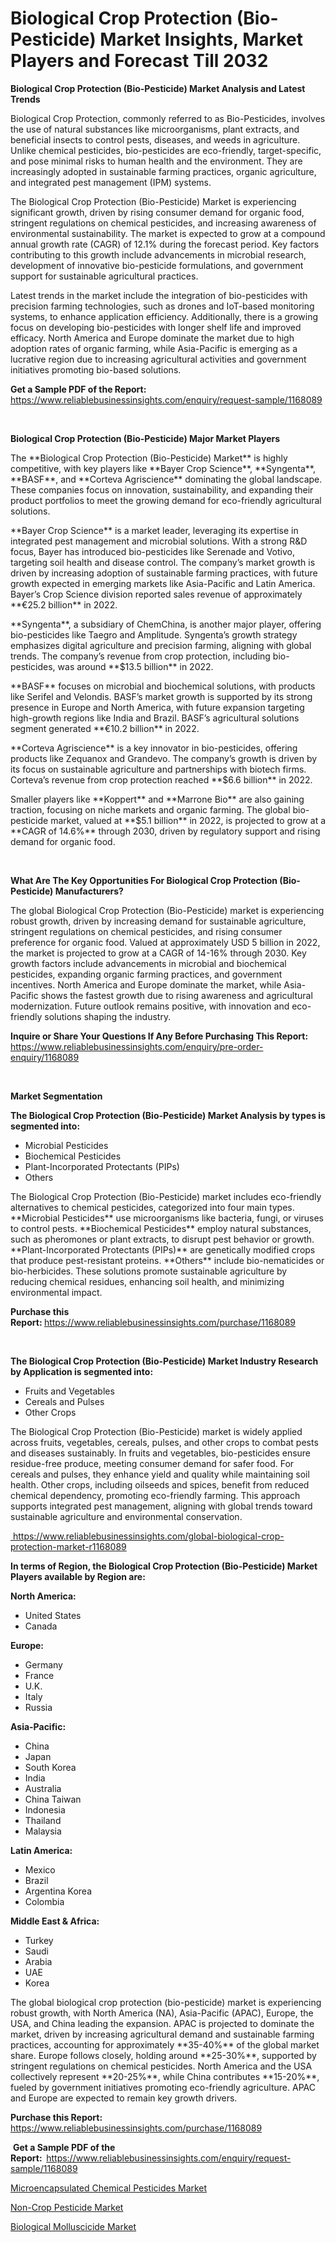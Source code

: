 <p><h1>Biological Crop Protection (Bio-Pesticide) Market Insights, Market Players and Forecast Till 2032</h1></p><p><strong>Biological Crop Protection (Bio-Pesticide) Market Analysis and Latest Trends</strong></p>
<p><p>Biological Crop Protection, commonly referred to as Bio-Pesticides, involves the use of natural substances like microorganisms, plant extracts, and beneficial insects to control pests, diseases, and weeds in agriculture. Unlike chemical pesticides, bio-pesticides are eco-friendly, target-specific, and pose minimal risks to human health and the environment. They are increasingly adopted in sustainable farming practices, organic agriculture, and integrated pest management (IPM) systems.</p><p>The Biological Crop Protection (Bio-Pesticide) Market is experiencing significant growth, driven by rising consumer demand for organic food, stringent regulations on chemical pesticides, and increasing awareness of environmental sustainability. The market is expected to grow at a compound annual growth rate (CAGR) of 12.1% during the forecast period. Key factors contributing to this growth include advancements in microbial research, development of innovative bio-pesticide formulations, and government support for sustainable agricultural practices.</p><p>Latest trends in the market include the integration of bio-pesticides with precision farming technologies, such as drones and IoT-based monitoring systems, to enhance application efficiency. Additionally, there is a growing focus on developing bio-pesticides with longer shelf life and improved efficacy. North America and Europe dominate the market due to high adoption rates of organic farming, while Asia-Pacific is emerging as a lucrative region due to increasing agricultural activities and government initiatives promoting bio-based solutions.</p></p>
<p><strong>Get a Sample PDF of the Report:&nbsp;</strong> <a href="https://www.reliablebusinessinsights.com/enquiry/request-sample/1168089?utm_campaign=57&utm_medium=2&utm_source=Github&utm_content=ia&utm_term=21012025&utm_id=biological-crop-protection-bio-pesticide">https://www.reliablebusinessinsights.com/enquiry/request-sample/1168089</a></p>
<p>&nbsp;</p>
<p><strong>Biological Crop Protection (Bio-Pesticide) Major Market Players</strong></p>
<p><p>The **Biological Crop Protection (Bio-Pesticide) Market** is highly competitive, with key players like **Bayer Crop Science**, **Syngenta**, **BASF**, and **Corteva Agriscience** dominating the global landscape. These companies focus on innovation, sustainability, and expanding their product portfolios to meet the growing demand for eco-friendly agricultural solutions.</p><p>**Bayer Crop Science** is a market leader, leveraging its expertise in integrated pest management and microbial solutions. With a strong R&D focus, Bayer has introduced bio-pesticides like Serenade and Votivo, targeting soil health and disease control. The company’s market growth is driven by increasing adoption of sustainable farming practices, with future growth expected in emerging markets like Asia-Pacific and Latin America. Bayer’s Crop Science division reported sales revenue of approximately **€25.2 billion** in 2022.</p><p>**Syngenta**, a subsidiary of ChemChina, is another major player, offering bio-pesticides like Taegro and Amplitude. Syngenta’s growth strategy emphasizes digital agriculture and precision farming, aligning with global trends. The company’s revenue from crop protection, including bio-pesticides, was around **$13.5 billion** in 2022.</p><p>**BASF** focuses on microbial and biochemical solutions, with products like Serifel and Velondis. BASF’s market growth is supported by its strong presence in Europe and North America, with future expansion targeting high-growth regions like India and Brazil. BASF’s agricultural solutions segment generated **€10.2 billion** in 2022.</p><p>**Corteva Agriscience** is a key innovator in bio-pesticides, offering products like Zequanox and Grandevo. The company’s growth is driven by its focus on sustainable agriculture and partnerships with biotech firms. Corteva’s revenue from crop protection reached **$6.6 billion** in 2022.</p><p>Smaller players like **Koppert** and **Marrone Bio** are also gaining traction, focusing on niche markets and organic farming. The global bio-pesticide market, valued at **$5.1 billion** in 2022, is projected to grow at a **CAGR of 14.6%** through 2030, driven by regulatory support and rising demand for organic food.</p></p>
<p>&nbsp;</p>
<p><strong>What Are The Key Opportunities For Biological Crop Protection (Bio-Pesticide) Manufacturers?</strong></p>
<p><p>The global Biological Crop Protection (Bio-Pesticide) market is experiencing robust growth, driven by increasing demand for sustainable agriculture, stringent regulations on chemical pesticides, and rising consumer preference for organic food. Valued at approximately USD 5 billion in 2022, the market is projected to grow at a CAGR of 14-16% through 2030. Key growth factors include advancements in microbial and biochemical pesticides, expanding organic farming practices, and government incentives. North America and Europe dominate the market, while Asia-Pacific shows the fastest growth due to rising awareness and agricultural modernization. Future outlook remains positive, with innovation and eco-friendly solutions shaping the industry.</p></p>
<p><strong>Inquire or Share Your Questions If Any Before Purchasing This Report:</strong> <a href="https://www.reliablebusinessinsights.com/enquiry/pre-order-enquiry/1168089?utm_campaign=57&utm_medium=2&utm_source=Github&utm_content=ia&utm_term=21012025&utm_id=biological-crop-protection-bio-pesticide">https://www.reliablebusinessinsights.com/enquiry/pre-order-enquiry/1168089</a></p>
<p>&nbsp;</p>
<p><strong>Market Segmentation</strong></p>
<p><strong>The Biological Crop Protection (Bio-Pesticide) Market Analysis by types is segmented into:</strong></p>
<p><ul><li>Microbial Pesticides</li><li>Biochemical Pesticides</li><li>Plant-Incorporated Protectants (PIPs)</li><li>Others</li></ul></p>
<p><p>The Biological Crop Protection (Bio-Pesticide) market includes eco-friendly alternatives to chemical pesticides, categorized into four main types. **Microbial Pesticides** use microorganisms like bacteria, fungi, or viruses to control pests. **Biochemical Pesticides** employ natural substances, such as pheromones or plant extracts, to disrupt pest behavior or growth. **Plant-Incorporated Protectants (PIPs)** are genetically modified crops that produce pest-resistant proteins. **Others** include bio-nematicides or bio-herbicides. These solutions promote sustainable agriculture by reducing chemical residues, enhancing soil health, and minimizing environmental impact.</p></p>
<p><strong>Purchase this Report:&nbsp;</strong><a href="https://www.reliablebusinessinsights.com/purchase/1168089?utm_campaign=57&utm_medium=2&utm_source=Github&utm_content=ia&utm_term=21012025&utm_id=biological-crop-protection-bio-pesticide">https://www.reliablebusinessinsights.com/purchase/1168089</a></p>
<p>&nbsp;</p>
<p><strong>The Biological Crop Protection (Bio-Pesticide) Market Industry Research by Application is segmented into:</strong></p>
<p><ul><li>Fruits and Vegetables</li><li>Cereals and Pulses</li><li>Other Crops</li></ul></p>
<p><p>The Biological Crop Protection (Bio-Pesticide) market is widely applied across fruits, vegetables, cereals, pulses, and other crops to combat pests and diseases sustainably. In fruits and vegetables, bio-pesticides ensure residue-free produce, meeting consumer demand for safer food. For cereals and pulses, they enhance yield and quality while maintaining soil health. Other crops, including oilseeds and spices, benefit from reduced chemical dependency, promoting eco-friendly farming. This approach supports integrated pest management, aligning with global trends toward sustainable agriculture and environmental conservation.</p></p>
<p><a href="https://www.reliablebusinessinsights.com/global-biological-crop-protection-market-r1168089?utm_campaign=57&utm_medium=2&utm_source=Github&utm_content=ia&utm_term=21012025&utm_id=biological-crop-protection-bio-pesticide">&nbsp;https://www.reliablebusinessinsights.com/global-biological-crop-protection-market-r1168089</a></p>
<p><strong>In terms of Region, the Biological Crop Protection (Bio-Pesticide) Market Players available by Region are:</strong></p>
<p>
    <p> <strong> North America: </strong>
        <ul>
            <li>United States</li>
            <li>Canada</li>
        </ul>
        </p> 
    <p> <strong> Europe: </strong>
        <ul>
            <li>Germany</li>
            <li>France</li>
            <li>U.K.</li>
            <li>Italy</li>
            <li>Russia</li>
        </ul>
        </p> 
    <p> <strong> Asia-Pacific: </strong>
        <ul>
            <li>China</li>
            <li>Japan</li>
            <li>South Korea</li>
            <li>India</li>
            <li>Australia</li>
            <li>China Taiwan</li>
            <li>Indonesia</li>
            <li>Thailand</li>
            <li>Malaysia</li>
        </ul>
        </p> 
    <p> <strong> Latin America: </strong>
        <ul>
            <li>Mexico</li>
            <li>Brazil</li>
            <li>Argentina Korea</li>
            <li>Colombia</li>
        </ul>
        </p> 
    <p> <strong> Middle East & Africa: </strong>
        <ul>
            <li>Turkey</li>
            <li>Saudi</li>
            <li>Arabia</li>
            <li>UAE</li>
            <li>Korea</li>
        </ul>
    </p>
    </p>
<p><p>The global biological crop protection (bio-pesticide) market is experiencing robust growth, with North America (NA), Asia-Pacific (APAC), Europe, the USA, and China leading the expansion. APAC is projected to dominate the market, driven by increasing agricultural demand and sustainable farming practices, accounting for approximately **35-40%** of the global market share. Europe follows closely, holding around **25-30%**, supported by stringent regulations on chemical pesticides. North America and the USA collectively represent **20-25%**, while China contributes **15-20%**, fueled by government initiatives promoting eco-friendly agriculture. APAC and Europe are expected to remain key growth drivers.</p></p>
<p><strong>Purchase this Report: </strong><a href="https://www.reliablebusinessinsights.com/purchase/1168089?utm_campaign=57&utm_medium=2&utm_source=Github&utm_content=ia&utm_term=21012025&utm_id=biological-crop-protection-bio-pesticide">https://www.reliablebusinessinsights.com/purchase/1168089</a></p>
<p>&nbsp;<strong>Get a Sample PDF of the Report:&nbsp;&nbsp;</strong><a href="https://www.reliablebusinessinsights.com/enquiry/request-sample/1168089?utm_campaign=57&utm_medium=2&utm_source=Github&utm_content=ia&utm_term=21012025&utm_id=biological-crop-protection-bio-pesticide">https://www.reliablebusinessinsights.com/enquiry/request-sample/1168089</a></p>
<p><strong></strong></p>
<p><p><a href="https://github.com/bolalfredia7777/Market-Research-Report-List-1/blob/main/microencapsulated-chemical-pesticides-market.md?utm_campaign=57&utm_medium=2&utm_source=Github&utm_content=ia&utm_term=21012025&utm_id=biological-crop-protection-bio-pesticide">Microencapsulated Chemical Pesticides Market</a></p><p><a href="https://github.com/ccreola81/Market-Research-Report-List-1/blob/main/non-crop-pesticide-market.md?utm_campaign=57&utm_medium=2&utm_source=Github&utm_content=ia&utm_term=21012025&utm_id=biological-crop-protection-bio-pesticide">Non-Crop Pesticide Market</a></p><p><a href="https://github.com/chungwimbu4/Market-Research-Report-List-1/blob/main/biological-molluscicide-market.md?utm_campaign=57&utm_medium=2&utm_source=Github&utm_content=ia&utm_term=21012025&utm_id=biological-crop-protection-bio-pesticide">Biological Molluscicide Market</a></p></p>